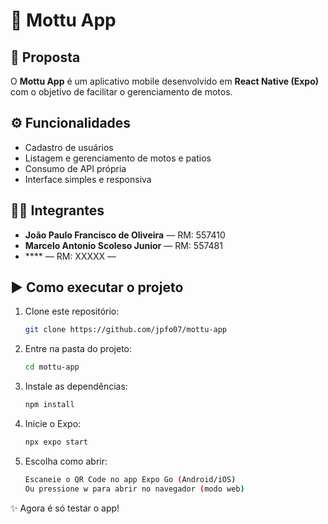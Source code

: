 # 📱 Mottu App

## 🚀 Proposta
O **Mottu App** é um aplicativo mobile desenvolvido em **React Native (Expo)** com o objetivo de facilitar o gerenciamento de motos.

## ⚙️ Funcionalidades
- Cadastro de usuários  
- Listagem e gerenciamento de motos e patios
- Consumo de API própria  
- Interface simples e responsiva  


## 👨‍💻 Integrantes
- **João Paulo Francisco de Oliveira** — RM: 557410 
- **Marcelo Antonio Scoleso Junior**   — RM: 557481  
- **** — RM: XXXXX — 

## ▶️ Como executar o projeto
1. Clone este repositório:
   ```bash
   git clone https://github.com/jpfo07/mottu-app

2. Entre na pasta do projeto:
   ```bash
   cd mottu-app

3. Instale as dependências:
   ```bash
   npm install

4. Inicie o Expo:
   ```bash
   npx expo start

5. Escolha como abrir:
   ```bash
   Escaneie o QR Code no app Expo Go (Android/iOS)
   Ou pressione w para abrir no navegador (modo web)

✨ Agora é só testar o app!



